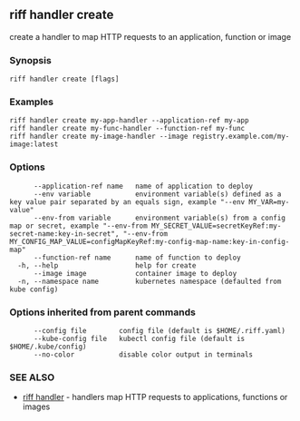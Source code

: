 ## riff handler create

create a handler to map HTTP requests to an application, function or image

### Synopsis


<todo>


```
riff handler create [flags]
```

### Examples

```
riff handler create my-app-handler --application-ref my-app
riff handler create my-func-handler --function-ref my-func
riff handler create my-image-handler --image registry.example.com/my-image:latest
```

### Options

```
      --application-ref name   name of application to deploy
      --env variable           environment variable(s) defined as a key value pair separated by an equals sign, example "--env MY_VAR=my-value"
      --env-from variable      environment variable(s) from a config map or secret, example "--env-from MY_SECRET_VALUE=secretKeyRef:my-secret-name:key-in-secret", "--env-from MY_CONFIG_MAP_VALUE=configMapKeyRef:my-config-map-name:key-in-config-map"
      --function-ref name      name of function to deploy
  -h, --help                   help for create
      --image image            container image to deploy
  -n, --namespace name         kubernetes namespace (defaulted from kube config)
```

### Options inherited from parent commands

```
      --config file        config file (default is $HOME/.riff.yaml)
      --kube-config file   kubectl config file (default is $HOME/.kube/config)
      --no-color           disable color output in terminals
```

### SEE ALSO

* [riff handler](riff_handler.md)	 - handlers map HTTP requests to applications, functions or images

